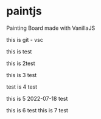 # paintjs
Painting Board made with VanillaJS

this is git - vsc 


this is test

this is 2test

this is 3 test


test is 4 test

this is 5 2022-07-18 test

this is 6 test
this is 7 test